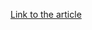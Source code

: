 [Link to the article](https://thehackernews.com/2025/09/salesforce-patches-critical-forcedleak.html)
